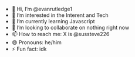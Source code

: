 - 👋 Hi, I’m @evanrutledge1
- 👀 I’m interested in the Interent and Tech
- 🌱 I’m currently learning Javascript
- 💞️ I’m looking to collaborate on nothing right now
- 📫 How to reach me: X is @sussteve226
- 😄 Pronouns: he/him
- ⚡ Fun fact: idk

<!---
evanrutledge1/evanrutledge1 is a ✨ special ✨ repository because its `README.md` (this file) appears on your GitHub profile.
You can click the Preview link to take a look at your changes.
--->
